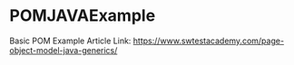 # POMJAVAExample
Basic POM Example
Article Link: https://www.swtestacademy.com/page-object-model-java-generics/
